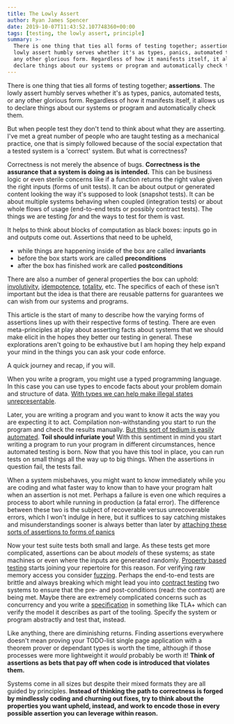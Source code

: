 ```yaml
---
title: The Lowly Assert
author: Ryan James Spencer
date: 2019-10-07T11:43:52.107748360+00:00
tags: [testing, the lowly assert, principle]
summary: >-
  There is one thing that ties all forms of testing together; assertions. The
  lowly assert humbly serves whether it's as types, panics, automated tests, or
  any other glorious form. Regardless of how it manifests itself, it allows us to
  declare things about our systems or program and automatically check them.
---
```


There is one thing that ties all forms of testing together; **assertions**. The
lowly assert humbly serves whether it's as types, panics, automated tests, or
any other glorious form. Regardless of how it manifests itself, it allows us to
declare things about our systems or program and automatically check them.

But when people test they don't tend to think about what they are asserting.
I've met a great number of people who are taught testing as a mechanical
practice, one that is simply followed because of the social expectation that a
tested system is a 'correct' system. But what is correctness?

Correctness is not merely the absence of bugs. **Correctness is the assurance
that a system is doing as is intended.** This can be business logic or even
sterile concerns like if a function returns the right value given the right
inputs (forms of unit tests). It can be about output or generated content
looking the way it's supposed to look (snapshot tests). It can be about multiple
systems behaving when coupled (integration tests) or about whole flows of usage
(end-to-end tests or possibly contract tests). The things we are testing _for_
and the ways to test for them is vast.

It helps to think about blocks of computation as black boxes: inputs go in and
outputs come out. Assertions that need to be upheld,

* while things are happening inside of the box are called **invariants**
* before the box starts work are called **preconditions**
* after the box has finished work are called **postconditions**

There are also a number of general properties the box can uphold:
[involutivity](https://en.wikipedia.org/wiki/Involution_(mathematics)),
[idempotence](https://en.wikipedia.org/wiki/Idempotence),
[totality](https://en.wikipedia.org/wiki/Partial_function#Total_function), etc.
The specifics of each of these isn't important but the idea is that there are
reusable patterns for guarantees we can wish from our systems and programs.

This article is the start of many to describe how the varying forms of
assertions lines up with their respective forms of testing. There are even
meta-principles at play about asserting facts about systems that we should make
elicit in the hopes they better our testing in general. These explorations
aren't going to be exhaustive but I am hoping they help expand your mind in the
things you can ask your code enforce.

A quick journey and recap, if you will.

When you write a program, you might use a typed programming language. In this
case you can use types to encode facts about your problem domain and structure
of data. [With types we can help make illegal states
unrepresentable](https://blog.janestreet.com/effective-ml-revisited/).

Later, you are writing a program and you want to know it acts the way you are
expecting it to act. Compilation non-withstanding you start to run the program
and check the results manually. [But this sort of tedium is easily
automated](https://landing.google.com/sre/sre-book/chapters/automation-at-google/).
**Toil should infuriate you!** With this sentiment in mind you start writing a
program to run your program in different circumstances, hence automated testing
is born. Now that you have this tool in place, you can run tests on small things
all the way up to big things. When the assertions in question fail, the tests
fail.

When a system misbehaves, you might want to know immediately while you are
coding and what faster way to know than to have your program halt when an
assertion is not met. Perhaps a failure is even one which requires a process to
abort while running in production (a fatal error). The difference between these
two is the subject of recoverable versus unrecoverable errors, which I won't
indulge in here, but it suffices to say catching mistakes and misunderstandings
sooner is always better than later by [attaching these sorts of assertions to
forms of
panics](https://www.cs.tufts.edu/~nr/cs257/archive/jon-bentley/correct-programs.pdf)

Now your test suite tests both small and large. As these tests get more
complicated, assertions can be about _models_ of these systems; as state
machines or even where the inputs are generated randomly. [Property based
testing](https://www.youtube.com/watch?v=hXnS_Xjwk2Y) starts joining your
repertoire for this reason. For verifying raw memory access you consider
[fuzzing](https://en.wikipedia.org/wiki/Fuzzing). Perhaps the end-to-end tests
are brittle and always breaking which might lead you into [contract
testing](https://docs.pact.io/) two systems to ensure that the pre- and
post-conditions (read: the contract) are being met. Maybe there are extremely
complicated concerns such as concurrency and you write a
[specification](https://en.wikipedia.org/wiki/Formal_specification) in something
like TLA+ which can verify the model it describes as part of the tooling.
Specify the system or program abstractly and test that, instead.

Like anything, there are diminishing returns. Finding assertions everywhere
doesn't mean proving your TODO-list single page application with a theorem
prover or dependant types is worth the time, although if those processes were
more lightweight it _would_ probably be worth it! **Think of assertions as bets
that pay off when code is introduced that violates them.**

Systems come in all sizes but despite their mixed formats they are all guided by
principles. **Instead of thinking the path to correctness is forged by
mindlessly coding and churning out fixes, try to think about the properties you
want upheld, instead, and work to encode those in every possible assertion you
can leverage within reason.**

